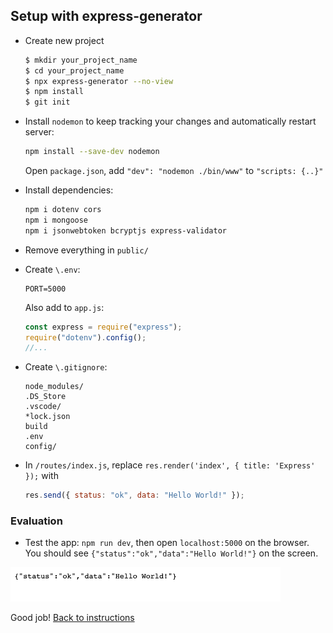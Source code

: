 ## Setup with express-generator

- Create new project

  ```bash
  $ mkdir your_project_name
  $ cd your_project_name
  $ npx express-generator --no-view
  $ npm install
  $ git init
  ```

- Install `nodemon` to keep tracking your changes and automatically restart server:

  ```bash
  npm install --save-dev nodemon
  ```

  Open `package.json`, add `"dev": "nodemon ./bin/www"` to `"scripts: {..}"`

- Install dependencies:

  ```bash
  npm i dotenv cors
  npm i mongoose
  npm i jsonwebtoken bcryptjs express-validator
  ```

- Remove everything in `public/`

- Create `\.env`:

  ```
  PORT=5000
  ```

  Also add to `app.js`:

  ```javascript
  const express = require("express");
  require("dotenv").config();
  //...
  ```

- Create `\.gitignore`:

  ```
  node_modules/
  .DS_Store
  .vscode/
  *lock.json
  build
  .env
  config/
  ```

- In `/routes/index.js`, replace `res.render('index', { title: 'Express' });` with
  ```javascript
  res.send({ status: "ok", data: "Hello World!" });
  ```

### Evaluation

- Test the app: `npm run dev`, then open `localhost:5000` on the browser. You should see `{"status":"ok","data":"Hello World!"}` on the screen.

![](./images/000_init.png)

Good job! [Back to instructions](/README.md)

